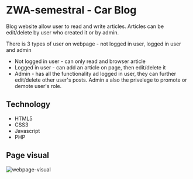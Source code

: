 # ZWA-semestral - Car Blog

Blog website allow user to read and write articles.
Articles can be edit/delete by user who created it or by admin.

There is 3 types of user on webpage - not logged in user, logged in user and admin

* Not logged in user - can only read and browser article
* Logged in user - can add an article on page, then edit/delete it 
* Admin - has all the functionality ad logged in user, they can further edit/delete other user's posts. Admin a
also the privelege to promote or demote user's role.

## Technology

* HTML5
* CSS3
* Javascript
* PHP

## Page visual
![webpage-visual](https://imgur.com/zGdn7Cd)





